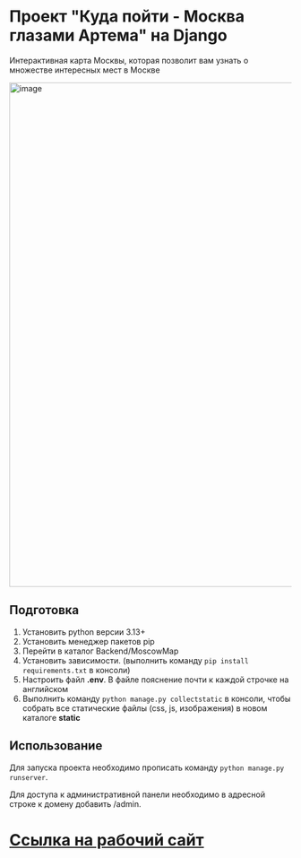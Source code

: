 # Проект "Куда пойти - Москва глазами Артема" на Django

Интерактивная карта Москвы, которая позволит вам узнать о множестве интересных мест в Москве

<img width="1920" height="900" alt="image" src="https://github.com/user-attachments/assets/d9096dcc-228e-4ba2-b540-de5db9057b7d" />


## Подготовка

1. Установить python версии 3.13+
2. Установить менеджер пакетов pip
3. Перейти в каталог Backend/MoscowMap
4. Установить зависимости. (выполнить команду `pip install requirements.txt` в консоли)
5. Настроить файл **.env**. В файле пояснение почти к каждой строчке на английском
6. Выполнить команду `python manage.py collectstatic` в консоли, чтобы собрать все статические файлы (css, js, изображения) в новом каталоге **static**

## Использование
Для запуска проекта необходимо прописать команду `python manage.py runserver`.

Для доступа к административной панели необходимо в адресной строке к домену добавить /admin.


# [Ссылка на рабочий сайт](https://rolba.pythonanywhere.com/)
